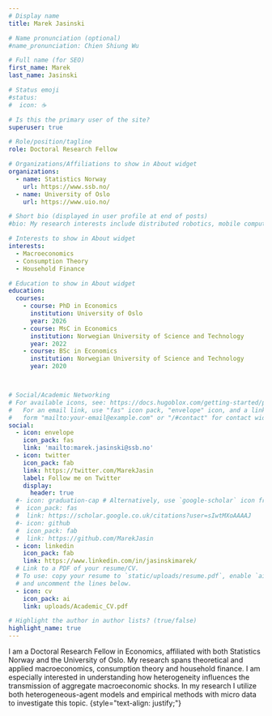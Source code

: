 ```yaml
---
# Display name
title: Marek Jasinski

# Name pronunciation (optional)
#name_pronunciation: Chien Shiung Wu

# Full name (for SEO)
first_name: Marek
last_name: Jasinski

# Status emoji
#status:
#  icon: ☕️

# Is this the primary user of the site?
superuser: true

# Role/position/tagline
role: Doctoral Research Fellow

# Organizations/Affiliations to show in About widget
organizations:
  - name: Statistics Norway
    url: https://www.ssb.no/
  - name: University of Oslo
    url: https://www.uio.no/

# Short bio (displayed in user profile at end of posts)
#bio: My research interests include distributed robotics, mobile computing and programmable matter.

# Interests to show in About widget
interests:
  - Macroeconomics
  - Consumption Theory
  - Household Finance

# Education to show in About widget
education:
  courses:
    - course: PhD in Economics
      institution: University of Oslo
      year: 2026
    - course: MsC in Economics
      institution: Norwegian University of Science and Technology
      year: 2022
    - course: BSc in Economics
      institution: Norwegian University of Science and Technology
      year: 2020



# Social/Academic Networking
# For available icons, see: https://docs.hugoblox.com/getting-started/page-builder/#icons
#   For an email link, use "fas" icon pack, "envelope" icon, and a link in the
#   form "mailto:your-email@example.com" or "/#contact" for contact widget.
social:
  - icon: envelope
    icon_pack: fas
    link: 'mailto:marek.jasinski@ssb.no'
  - icon: twitter
    icon_pack: fab
    link: https://twitter.com/MarekJasin
    label: Follow me on Twitter
    display:
      header: true
  #- icon: graduation-cap # Alternatively, use `google-scholar` icon from `ai` icon pack
  #  icon_pack: fas
  #  link: https://scholar.google.co.uk/citations?user=sIwtMXoAAAAJ
  #- icon: github
  #  icon_pack: fab
  #  link: https://github.com/MarekJasin
  - icon: linkedin
    icon_pack: fab
    link: https://www.linkedin.com/in/jasinskimarek/
  # Link to a PDF of your resume/CV.
  # To use: copy your resume to `static/uploads/resume.pdf`, enable `ai` icons in `params.yaml`,
  # and uncomment the lines below.
  - icon: cv
    icon_pack: ai
    link: uploads/Academic_CV.pdf

# Highlight the author in author lists? (true/false)
highlight_name: true
---
```


I am a Doctoral Research Fellow in Economics, affiliated with both Statistics Norway and the University of Oslo. My research spans theoretical and applied macroeconomics, consumption theory and household finance. I am especially interested in understanding how heterogeneity influences the transmission of aggregate macroeconomic shocks. In my research I utilize both heterogeneous-agent models and empirical methods with micro data to investigate this topic.
{style="text-align: justify;"}